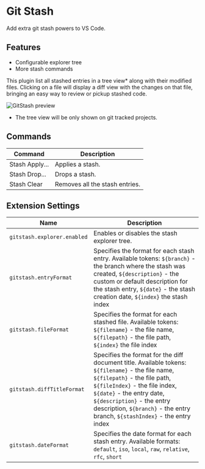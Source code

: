 # Git Stash

Add extra git stash powers to VS Code.

## Features

 - Configurable explorer tree
 - More stash commands

This plugin list all stashed entries in a tree view* along with their modified files.
Clicking on a file will display a diff view with the changes on that file, bringing an easy way to review or pickup stashed code.

![GitStash preview](https://raw.githubusercontent.com/arturock/vscode-gitstash/master/resources/screencast.gif)

* The tree view will be only shown on git tracked projects.


## Commands

|Command                   | Description
|--------------------------|------------
| Stash Apply...           | Applies a stash.
| Stash Drop...            | Drops a stash.
| Stash Clear              | Removes all the stash entries.


## Extension Settings

|Name                         | Description
|-----------------------------|------------
| `gitstash.explorer.enabled` | Enables or disables the stash explorer tree.
| `gitstash.entryFormat`      | Specifies the format for each stash entry. Available tokens: `${branch}` - the branch where the stash was created, `${description}` - the custom or default description for the stash entry, `${date}` - the stash creation date, `${index}` the stash index
| `gitstash.fileFormat`       | Specifies the format for each stashed file. Available tokens: `${filename}` - the file name, `${filepath}` - the file path, `${index}` the file index
| `gitstash.diffTitleFormat`  | Specifies the format for the diff document title. Available tokens: `${filename}` - the file name, `${filepath}` - the file path, `${fileIndex}` - the file index, `${date}` - the entry date, `${description}` - the entry description, `${branch}` - the entry branch, `${stashIndex}` - the entry index
| `gitstash.dateFormat`       | Specifies the date format for each stash entry. Available formats: `default`, `iso`, `local`, `raw`, `relative`, `rfc`, `short`
